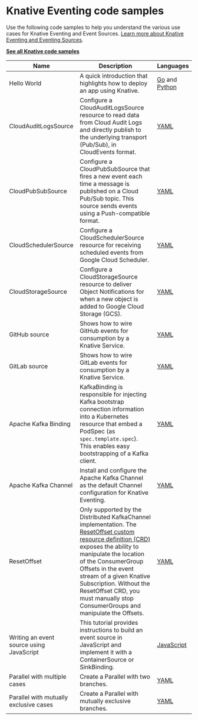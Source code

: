 # Knative Eventing code samples

Use the following code samples to help you understand the various use cases for
Knative Eventing and Event Sources.
[Learn more about Knative Eventing and Eventing Sources](../eventing/README.md).

[**See all Knative code samples**](https://github.com/knative/docs/tree/main/samples)

| Name                 | Description                                         | Languages                                   |
| -------------------- | --------------------------------------------------- | --------------------------------------------|
| Hello World          | A quick introduction that highlights how to deploy an app using Knative. | [Go](https://github.com/knative/docs/tree/main/samples/eventing/helloworld/helloworld-go) and [Python](https://github.com/knative/docs/tree/main/samples/eventing/helloworld/helloworld-python) |
| CloudAuditLogsSource | Configure a CloudAuditLogsSource resource to read data from Cloud Audit Logs and directly publish to the underlying transport (Pub/Sub), in CloudEvents format. | [YAML](https://github.com/knative/docs/tree/main/samples/eventing/cloud-audit-logs-source) |
| CloudPubSubSource    | Configure a CloudPubSubSource that fires a new event each time a message is published on a Cloud Pub/Sub topic. This source sends events using a Push-compatible format. | [YAML](https://github.com/knative/docs/tree/main/samples/eventing/cloud-pubsub-source) |
| CloudSchedulerSource | Configure a CloudSchedulerSource resource for receiving scheduled events from Google Cloud Scheduler. | [YAML](https://github.com/knative/docs/tree/main/samples/eventing/cloud-scheduler-source) |
| CloudStorageSource   | Configure a CloudStorageSource resource to deliver Object Notifications for when a new object is added to Google Cloud Storage (GCS). | [YAML](https://github.com/knative/docs/tree/main/samples/eventing/cloud-storage-source) |
| GitHub source        | Shows how to wire GitHub events for consumption by a Knative Service. | [YAML](https://github.com/knative/docs/tree/main/samples/eventing/github-source) |
| GitLab source        | Shows how to wire GitLab events for consumption by a Knative Service. | [YAML](https://github.com/knative/docs/tree/main/samples/eventing/gitlab-source) |
| Apache Kafka Binding | KafkaBinding is responsible for injecting Kafka bootstrap connection information into a Kubernetes resource that embed a PodSpec (as `spec.template.spec`). This enables easy bootstrapping of a Kafka client. | [YAML](https://github.com/knative/docs/tree/main/samples/eventing/kafka/binding) |
| Apache Kafka Channel | Install and configure the Apache Kafka Channel as the default Channel configuration for Knative Eventing. | [YAML](https://github.com/knative/docs/tree/main/samples/eventing/kafka/channels) |
| ResetOffset          | Only supported by the Distributed KafkaChannel implementation. The [ResetOffset custom resource definition (CRD)](https://github.com/knative-sandbox/eventing-kafka/tree/main/config/command/resetoffset) exposes the ability to manipulate the location of the ConsumerGroup Offsets in the event stream of a given Knative Subscription. Without the ResetOffset CRD, you must manually stop ConsumerGroups and manipulate the Offsets. | [YAML](https://github.com/knative/docs/tree/main/samples/eventing/kafka/resetoffset) |
| Writing an event source using JavaScript | This tutorial provides instructions to build an event source in JavaScript and implement it with a ContainerSource or SinkBinding. | [JavaScript](https://github.com/knative/docs/tree/main/samples/eventing/writing-event-source-easy-way) |
| Parallel with multiple cases           | Create a Parallel with two branches. | [YAML](https://github.com/knative/docs/tree/main/samples/eventing/parallel/multiple/branches) |
| Parallel with mutually exclusive cases | Create a Parallel with mutually exclusive branches. | [YAML](https://github.com/knative/docs/tree/main/samples/eventing/parallel/mutual-exclusivity) |
